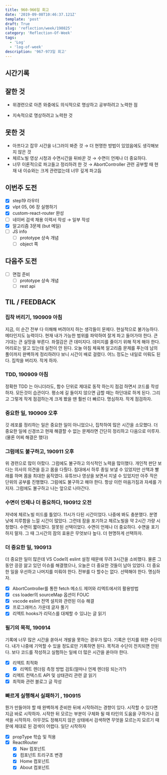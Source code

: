 ```yaml
---
title: 960-966일 회고
date: '2019-09-08T10:46:37.121Z'
template: 'post'
draft: True
slug: 'reflection/week/190825'
category: 'Reflection-Of-Week'
tags:
  - 'Log'
  - 'log-of-week'
description: '967-973일 회고'
---
```


## 시간기록 



## 잘한 것

- 위경련으로 아픈 와중에도 의식적으로 명상하고 공부하려고 노력한 점

- 지속적으로 명상하려고 노력한 것 


## 못한 것

- 아프다고 잡무 시간을 너그러이 봐준 것 &rarr; 더 현명한 방법이 있었음에도 생각해보지 않은 것
- 체르노빌 영상 시청과 수면시간을 뒤바꾼 것  &rarr;  수면이 언제나 더 중요하다.
- 너무 이론적으로 파고들고 정리하려 한 것 &rarr; AbortController 관련 공부할 때 현재 내 이슈와는 크게 관련없는데 너무 깊게 파고듬

## 이번주 도전

- [x] step19 라우터
- [x] vlpt 05, 06 장 실행하기 
- [x] custom-react-router 완성 
- [ ] 네이버 검색 채용 이력서 작성  &rarr; 일부 작성 
- [x] 알고리즘 3문제 (but 메일)
- [ ] JS info
  - [ ] prototype 상속 개념 
  - [ ] object 쪽 

## 다음주 도전

- [ ] 면접 준비 
  - [ ] prototype 상속 개념 
  - [ ] rest api  

## TIL / FEEDBACK 

### 집착 버리기, 190909 아침

지금, 이 순간 전부 다 이해해 버려야지 하는 생각들이 문제다. 현실적으로 불가능하다. 메타인지도 능력이다. 현재 내가 가능한 범위를 파악하여 잘게 파고 들어가야 한다. 큰 기대는 큰 실망을 부른다. 좌절감은 큰 데미지다. 데미지를 줄이기 위해 작게 해야 한다. 머리로는 알고 있는데 실천이 안 된다. 오늘 아침 체육복 알고리즘 문제를 푸는데 남의 풀이까지 완벽하게 정리하려다 보니 시간이 배로 걸렸다. 어느 정도는 내일로 미뤄도 된다. 집착을 버리자. 작게 하자.

### TDD, 190909 아침

정확한 TDD 는 아니더라도, 함수 단위로 제대로 동작 하는지 점검 하면서 코드를 작성하자. 모든것이 습관이다. 평소에 길 들이지 않으면 급할 때는 하던대로 하게 된다. 그리고 그렇게 작게 점검하는게 크게 봤을 땐 훨씬 더 빠르다. 명심하자. 작게 점검하자.  

### 중요한 일, 190909 오후

깃 레포를 정리하는 일은 중요한 일이 아니었으나, 집착하여 많은 시간을 소모했다. 더 중요한 일에 신경쓰고 현재 해결할 수 없는 문제라면 간단히 정리하고 다음으로 미루자. (물론 어찌 해결은 했다)

### 그럼에도 불구하고, 190911 오후

위 경련으로 많이 아팠다. 그럼에도 불구하고 의식적인 노력을 많이했다. 개인적 판단 보다는 의사의 의견을 듣고 몸을 다뤘다. 침대에서 하루 종일 보낼 수 있었지만 산책과 빨래를 하며 몸을 최대한 움직였다. 유튜브나 영상을 보면서 지낼 수 있었지만 아주 작은 단위의 공부를 진행했다. 그럼에도 불구하고 해야 한다. 항상 이런 마음가짐과 자세를 가지자. 그럼에도 불구하고 나는 앞으로 나아간다.

### 수면이 언제나 더 중요하다, 190912 오전

저녁에 체르노빌 미드를 틀었다. 11시가 다된 시간이었다. 나중에 봐도 충분했다. 분명 낮에 지루함을 느낄 시간이 많았다. 그런데 잠을 포기하고 체르노빌을 약 2시간 가량 시청했다. 수면이 짧아졌다. 잘못된 선택이었다. 수면이 언제나 더 중요하다. 수면을 포기하지 말자.  그 때 그시간의 잠의 효용은 무엇보다 높다. 더 현명하게 선택하자.

### 더 중요한 일, 190913 

더 중요한 일이 많은데 VS Code의 eslint 설정 때문에 무려 3시간을 소비했다. 물론 그 동안 끙끙 앓고 있던 이슈를 해결했으나, 오늘은 더 중요한 것들이 남아 있었다. 더 중요한 일을 우선하고 나머지를 미뤄야 한다. 전부를 다 할수는 없다. 선택해야 한다. 명심하자. 

- [x] AbortController를 통한 fetch 메소드 제어와 리엑트에서의 활용방법 
- [x] css loader의 sourceMap 옵션이 FOUC
- [x] vscode eslint 전역 설치와 관련된 이슈 해결 
- [x] 프로그래머스 가운데 글자 풀기
- [x] 리엑트 hooks가 리덕스를 대체할 수 있냐는 글 읽기

### 필기의 목적, 190914

기록에 너무 많은 시간을 쏟아서 개발을 못하는 경우가 많다. 기록은 인지를 위한 수단이다. 내가 나중에 기억할 수 있을 정도로만 기록하면 된다. 목적과 수단이 전치되면 안된다. 보다 코드를 작성하고 실험하는 일에 더 많은 시간을 쏟아야 한다. 

- [x] 리엑트 최적화
  - [x] 리엑트 렌더링 측정 방법 검토(얼마나 언제 렌더링 되는가?)
- [x] 리엑트 컨텍스트 API 및 상태관리 관련 글 읽기
- [x] 최적화 관련 블로그 글 작성

### 빠르게 실행해서 실패하기 , 190915 

뭔가 만들어야 할 때 완벽하게 준비한 뒤에 시작하려는 경향이 있다. 시작할 수 있다면 지금 바로 시작하자. 시작한 뒤 모르는 부분이 구체화 될 때 타인의 도움을 구하거나 검색을 시작하자. 아무것도 정해지지 않은 상태에서 검색하면 무엇을 모르는지 모르기 때문에 제대로 된 검색이 어렵다. 일단 시작하자

- [x] propType 학습 및 적용 
- [x] ReactRouter 
  - [x] Nav 컴포넌트 
  - [x] 컴포넌트 트리구조 변경
  - [x] Home 컴포넌트
  - [x] About 컴포넌트 